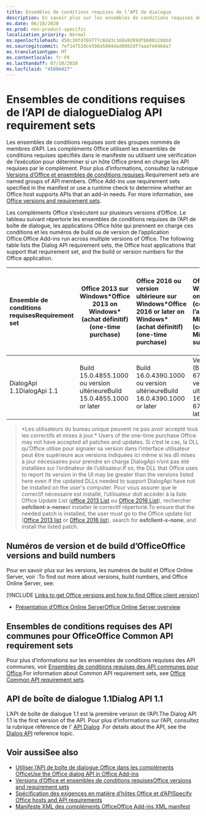 ```yaml
---
title: Ensembles de conditions requises de l’API de dialogue
description: En savoir plus sur les ensembles de conditions requises de l’API Dialog.
ms.date: 06/10/2020
ms.prod: non-product-specific
localization_priority: Normal
ms.openlocfilehash: d50c30fd769777c8dd3c168a9289dfb60012bbbd
ms.sourcegitcommit: 7ef14753dce598a5804dad8802df7aaafe046da7
ms.translationtype: MT
ms.contentlocale: fr-FR
ms.lasthandoff: 07/10/2020
ms.locfileid: "45094427"
---
```

# <a name="dialog-api-requirement-sets"></a><span data-ttu-id="21aca-103">Ensembles de conditions requises de l’API de dialogue</span><span class="sxs-lookup"><span data-stu-id="21aca-103">Dialog API requirement sets</span></span>

<span data-ttu-id="21aca-p101">Les ensembles de conditions requises sont des groupes nommés de membres d’API. Les compléments Office utilisent les ensembles de conditions requises spécifiés dans le manifeste ou utilisent une vérification de l’exécution pour déterminer si un hôte Office prend en charge les API requises par le complément. Pour plus d’informations, consultez la rubrique [Versions d’Office et ensembles de conditions requises](../../develop/office-versions-and-requirement-sets.md).</span><span class="sxs-lookup"><span data-stu-id="21aca-p101">Requirement sets are named groups of API members. Office Add-ins use requirement sets specified in the manifest or use a runtime check to determine whether an Office host supports APIs that an add-in needs. For more information, see [Office versions and requirement sets](../../develop/office-versions-and-requirement-sets.md).</span></span>

<span data-ttu-id="21aca-p102">Les compléments Office s’exécutent sur plusieurs versions d’Office. Le tableau suivant répertorie les ensembles de conditions requises de l’API de boîte de dialogue, les applications Office hôte qui prennent en charge ces conditions et les numéros de build ou de version de l’application Office.</span><span class="sxs-lookup"><span data-stu-id="21aca-p102">Office Add-ins run across multiple versions of Office. The following table lists the Dialog API requirement sets, the Office host applications that support that requirement set, and the build or version numbers for the Office application.</span></span>

|  <span data-ttu-id="21aca-109">Ensemble de conditions requises</span><span class="sxs-lookup"><span data-stu-id="21aca-109">Requirement set</span></span>  | <span data-ttu-id="21aca-110">Office 2013 sur Windows\*</span><span class="sxs-lookup"><span data-stu-id="21aca-110">Office 2013 on Windows\*</span></span><br><span data-ttu-id="21aca-111">(achat définitif)</span><span class="sxs-lookup"><span data-stu-id="21aca-111">(one-time purchase)</span></span> | <span data-ttu-id="21aca-112">Office 2016 ou version ultérieure sur Windows\*</span><span class="sxs-lookup"><span data-stu-id="21aca-112">Office 2016 or later on Windows\*</span></span><br><span data-ttu-id="21aca-113">(achat définitif)</span><span class="sxs-lookup"><span data-stu-id="21aca-113">(one-time purchase)</span></span>   | <span data-ttu-id="21aca-114">Office pour Windows</span><span class="sxs-lookup"><span data-stu-id="21aca-114">Office on Windows</span></span><br><span data-ttu-id="21aca-115">(connecté à l’abonnement Microsoft 365)</span><span class="sxs-lookup"><span data-stu-id="21aca-115">(connected to Microsoft 365 subscription)</span></span> |  <span data-ttu-id="21aca-116">Office sur iPad</span><span class="sxs-lookup"><span data-stu-id="21aca-116">Office on iPad</span></span><br><span data-ttu-id="21aca-117">(connecté à l’abonnement Microsoft 365)</span><span class="sxs-lookup"><span data-stu-id="21aca-117">(connected to Microsoft 365 subscription)</span></span>  |  <span data-ttu-id="21aca-118">Office sur Mac</span><span class="sxs-lookup"><span data-stu-id="21aca-118">Office on Mac</span></span><br><span data-ttu-id="21aca-119">(connecté à l’abonnement Microsoft 365)</span><span class="sxs-lookup"><span data-stu-id="21aca-119">(connected to Microsoft 365 subscription)</span></span>  | <span data-ttu-id="21aca-120">Office sur le web</span><span class="sxs-lookup"><span data-stu-id="21aca-120">Office on the web</span></span>  |  <span data-ttu-id="21aca-121">Office Online Server</span><span class="sxs-lookup"><span data-stu-id="21aca-121">Office Online Server</span></span>  |
|:-----|-----|:-----|:-----|:-----|:-----|:-----|:-----|
| <span data-ttu-id="21aca-122">DialogApi 1.1</span><span class="sxs-lookup"><span data-stu-id="21aca-122">DialogApi 1.1</span></span>  | <span data-ttu-id="21aca-123">Build 15.0.4855.1000 ou version ultérieure</span><span class="sxs-lookup"><span data-stu-id="21aca-123">Build 15.0.4855.1000 or later</span></span> | <span data-ttu-id="21aca-124">Build 16.0.4390.1000 ou version ultérieure</span><span class="sxs-lookup"><span data-stu-id="21aca-124">Build 16.0.4390.1000 or later</span></span> | <span data-ttu-id="21aca-125">Version 1602 (Build 6741.0000) ou version ultérieure</span><span class="sxs-lookup"><span data-stu-id="21aca-125">Version 1602 (Build 6741.0000) or later</span></span> | <span data-ttu-id="21aca-126">1.22 ou version ultérieure</span><span class="sxs-lookup"><span data-stu-id="21aca-126">1.22 or later</span></span> | <span data-ttu-id="21aca-127">15.20 ou version ultérieure</span><span class="sxs-lookup"><span data-stu-id="21aca-127">15.20 or later</span></span>| <span data-ttu-id="21aca-128">Janvier 2017</span><span class="sxs-lookup"><span data-stu-id="21aca-128">January 2017</span></span> | <span data-ttu-id="21aca-129">Version 1608 (Build 7601.6800) ou version ultérieure</span><span class="sxs-lookup"><span data-stu-id="21aca-129">Version 1608 (Build 7601.6800) or later</span></span>|

><span data-ttu-id="21aca-130">\*Les utilisateurs du bureau unique peuvent ne pas avoir accepté tous les correctifs et mises à jour.</span><span class="sxs-lookup"><span data-stu-id="21aca-130">\* Users of the one-time purchase Office may not have accepted all patches and updates.</span></span> <span data-ttu-id="21aca-131">Si c’est le cas, la DLL qu’Office utilise pour signaler sa version dans l’interface utilisateur peut être supérieure aux versions indiquées ici même si les dll mises à jour nécessaires pour prendre en charge DialogApi n’ont pas été installées sur l’ordinateur de l’utilisateur.</span><span class="sxs-lookup"><span data-stu-id="21aca-131">If so, the DLL that Office uses to report its version in the UI may be greater than the versions listed here even if the updated DLLs needed to support DialogApi have not be installed on the user's computer.</span></span> <span data-ttu-id="21aca-132">Pour vous assurer que le correctif nécessaire est installé, l’utilisateur doit accéder à la liste Office Update List ([office 2013 List](/officeupdates/msp-files-office-2013) ou [Office 2016 List](/officeupdates/msp-files-office-2016)), rechercher **osfclient-x-none**et installer le correctif répertorié.</span><span class="sxs-lookup"><span data-stu-id="21aca-132">To ensure that the needed patch is installed, the user must go to the Office update list ([Office 2013 list](/officeupdates/msp-files-office-2013) or [Office 2016 list](/officeupdates/msp-files-office-2016)), search for **osfclient-x-none**, and install the listed patch.</span></span>

## <a name="office-versions-and-build-numbers"></a><span data-ttu-id="21aca-133">Numéros de version et de build d’Office</span><span class="sxs-lookup"><span data-stu-id="21aca-133">Office versions and build numbers</span></span>

<span data-ttu-id="21aca-134">Pour en savoir plus sur les versions, les numéros de build et Office Online Server, voir :</span><span class="sxs-lookup"><span data-stu-id="21aca-134">To find out more about versions, build numbers, and Office Online Server, see:</span></span>

[!INCLUDE [Links to get Office versions and how to find Office client version](../../includes/links-get-office-versions-builds.md)]
- [<span data-ttu-id="21aca-135">Présentation d’Office Online Server</span><span class="sxs-lookup"><span data-stu-id="21aca-135">Office Online Server overview</span></span>](/officeonlineserver/office-online-server-overview)

## <a name="office-common-api-requirement-sets"></a><span data-ttu-id="21aca-136">Ensembles de conditions requises des API communes pour Office</span><span class="sxs-lookup"><span data-stu-id="21aca-136">Office Common API requirement sets</span></span>

<span data-ttu-id="21aca-137">Pour plus d’informations sur les ensembles de conditions requises des API communes, voir [Ensembles de conditions requises des API communes pour Office](office-add-in-requirement-sets.md).</span><span class="sxs-lookup"><span data-stu-id="21aca-137">For information about Common API requirement sets, see [Office Common API requirement sets](office-add-in-requirement-sets.md).</span></span>

## <a name="dialog-api-11"></a><span data-ttu-id="21aca-138">API de boîte de dialogue 1.1</span><span class="sxs-lookup"><span data-stu-id="21aca-138">Dialog API 1.1</span></span>

<span data-ttu-id="21aca-139">L’API de boîte de dialogue 1.1 est la première version de l’API.</span><span class="sxs-lookup"><span data-stu-id="21aca-139">The Dialog API 1.1 is the first version of the API.</span></span> <span data-ttu-id="21aca-140">Pour plus d’informations sur l’API, consultez la rubrique référence de l' [API Dialog](/javascript/api/office/office.ui) .</span><span class="sxs-lookup"><span data-stu-id="21aca-140">For details about the API, see the [Dialog API](/javascript/api/office/office.ui) reference topic.</span></span>

## <a name="see-also"></a><span data-ttu-id="21aca-141">Voir aussi</span><span class="sxs-lookup"><span data-stu-id="21aca-141">See also</span></span>

- [<span data-ttu-id="21aca-142">Utiliser l’API de boîte de dialogue Office dans les compléments Office</span><span class="sxs-lookup"><span data-stu-id="21aca-142">Use the Office dialog API in Office Add-ins</span></span>](../../develop/dialog-api-in-office-add-ins.md)
- [<span data-ttu-id="21aca-143">Versions d’Office et ensembles de conditions requises</span><span class="sxs-lookup"><span data-stu-id="21aca-143">Office versions and requirement sets</span></span>](../../develop/office-versions-and-requirement-sets.md)
- [<span data-ttu-id="21aca-144">Spécification des exigences en matière d’hôtes Office et d’API</span><span class="sxs-lookup"><span data-stu-id="21aca-144">Specify Office hosts and API requirements</span></span>](../../develop/specify-office-hosts-and-api-requirements.md)
- [<span data-ttu-id="21aca-145">Manifeste XML des compléments Office</span><span class="sxs-lookup"><span data-stu-id="21aca-145">Office Add-ins XML manifest</span></span>](../../develop/add-in-manifests.md)
